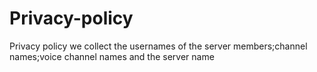 # Privacy-policy
Privacy policy
we collect the usernames of the server members;channel names;voice channel names and the server name
